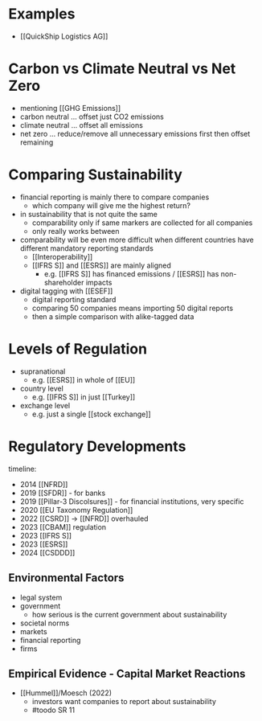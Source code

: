 # Examples
- [[QuickShip Logistics AG]]
# Carbon vs Climate Neutral vs Net Zero
- mentioning [[GHG Emissions]]
- carbon neutral ... offset just CO2 emissions
- climate neutral ... offset all emissions
- net zero ... reduce/remove all unnecessary emissions first then offset remaining

# Comparing Sustainability
- financial reporting is mainly there to compare companies
	- which company will give me the highest return?
- in sustainability that is not quite the same
	- comparability only if same markers are collected for all companies
	- only really works between 
- comparability will be even more difficult when different countries have different mandatory reporting standards
	- [[Interoperability]]
	- [[IFRS S]] and [[ESRS]] are mainly aligned
		- e.g. [[IFRS S]] has financed emissions / [[ESRS]] has non-shareholder impacts
- digital tagging with [[ESEF]]
	- digital reporting standard
	- comparing 50 companies means importing 50 digital reports
	- then a simple comparison with alike-tagged data

# Levels of Regulation
- supranational
	- e.g. [[ESRS]] in whole of [[EU]]
- country level
	- e.g. [[IFRS S]] in just [[Turkey]]
- exchange level
	- e.g. just a single [[stock exchange]]

# Regulatory Developments
timeline:
- 2014 [[NFRD]]
- 2019 [[SFDR]] - for banks
- 2019 [[Pillar-3 Discolsures]] - for financial institutions, very specific
- 2020 [[EU Taxonomy Regulation]]
- 2022 [[CSRD]] -> [[NFRD]] overhauled
- 2023 [[CBAM]] regulation
- 2023 [[IFRS S]]
- 2023 [[ESRS]]
- 2024 [[CSDDD]]

## Environmental Factors
- legal system
- government
	- how serious is the current government about sustainability
- societal norms
- markets
- financial reporting
- firms

## Empirical Evidence - Capital Market Reactions
- [[Hummel]]/Moesch (2022) 
	- investors want companies to report about sustainability
	- #toodo SR 11
